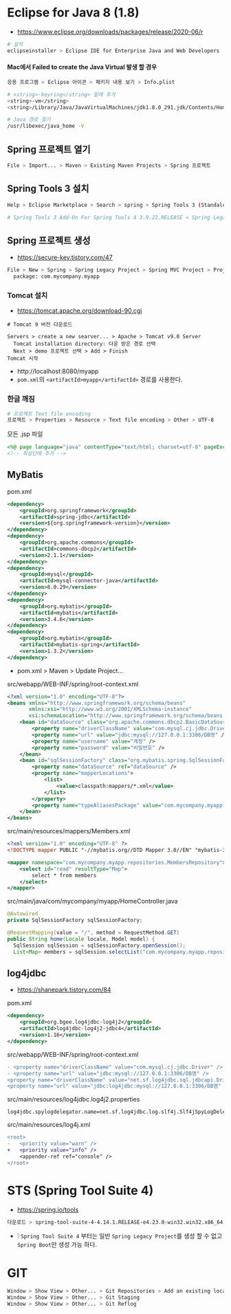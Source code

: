 # Eclipse for Java 8 (1.8)
* https://www.eclipse.org/downloads/packages/release/2020-06/r
```sh
# 설치
eclipseinstaller > Eclipse IDE for Enterprise Java and Web Developers
```

#### Mac에서 Failed to create the Java Virtual 발생 할 경우
```sh
응용 프로그램 > Eclipse 아이콘 > 패키지 내용 보기 > Info.plist
```
```sh
# <string>-keyring</string> 밑에 추가
<string>-vm</string>
<string>/Library/Java/JavaVirtualMachines/jdk1.8.0_291.jdk/Contents/Home/bin/java</string>
```
```sh
# Java 경로 찾기
/usr/libexec/java_home -V
```

## Spring 프로젝트 열기
```sh
File > Import... > Maven > Existing Maven Projects > Spring 프로젝트
```

## Spring Tools 3 설치
```sh
Help > Eclipse Marketplace > Search > spring > Spring Tools 3 (Standalone Edition) 3.9.14.RELEASE

# Spring Tools 3 Add-On For Spring Tools 4 3.9.22.RELEASE < Spring Legacy Project 생성 가능
```

## Spring 프로젝트 생성
* https://secure-key.tistory.com/47
```sh
File > New > Spring > Spring Legacy Project > Spring MVC Project > Project name: demo
  package: com.mycompany.myapp
```

### Tomcat 설치
* https://tomcat.apache.org/download-90.cgi
```sj
# Tomcat 9 버전 다운로드

Servers > create a new searver... > Apache > Tomcat v9.0 Server
  Tomcat installation directory: 다운 받은 경로 선택
  Next > demo 프로젝트 선택 > Add > Finish
Tomcat 시작
```
* http://localhost:8080/myapp
* `pom.xml`의 `<artifactId>myapp</artifactId>` 경로를 사용한다.

### 한글 깨짐
```sh
# 프로젝트 Text file encoding
프로젝트 > Properties > Resource > Text file encoding > Other > UTF-8
```

<!--
Tomcat/server.xml
```diff
- <Connector connectionTimeout="20000" port="8081" protocol="HTTP/1.1" redirectPort="8443"/>
+ <Connector uriencoding="utf-8" connectionTimeout="20000" port="8080" protocol="HTTP/1.1" redirectPort="8443"/>
```

Tomcat/web.xml
```xml
<filter>
    <filter-name>setCharacterEncodingFilter</filter-name>
    <filter-class>org.apache.catalina.filters.SetCharacterEncodingFilter</filter-class>
    <init-param>
        <param-name>encoding</param-name>
        <param-value>UTF-8</param-value>
    </init-param>
    <async-supported>true</async-supported>
</filter>
```
* 주석 해제
-->

모든 .jsp 파일
```jsp
<%@ page language="java" contentType="text/html; charset=utf-8" pageEncoding="utf-8" %>
<!-- 최상단에 추가 -->
```

## MyBatis
pom.xml
```xml
<dependency>
    <groupId>org.springframework</groupId>
    <artifactId>spring-jdbc</artifactId>
    <version>${org.springframework-version}</version>
</dependency>
<dependency>
    <groupId>org.apache.commons</groupId>
    <artifactId>commons-dbcp2</artifactId>
    <version>2.1.1</version>
</dependency>
<dependency>
    <groupId>mysql</groupId>
    <artifactId>mysql-connector-java</artifactId>
    <version>8.0.29</version>
</dependency>
<dependency>
    <groupId>org.mybatis</groupId>
    <artifactId>mybatis</artifactId>
    <version>3.4.6</version>
</dependency>
<dependency>
    <groupId>org.mybatis</groupId>
    <artifactId>mybatis-spring</artifactId>
    <version>1.3.2</version>
</dependency>
```
* pom.xml > Maven > Update Project...

src/webapp/WEB-INF/spring/root-context.xml
```xml
<?xml version="1.0" encoding="UTF-8"?>
<beans xmlns="http://www.springframework.org/schema/beans"
       xmlns:xsi="http://www.w3.org/2001/XMLSchema-instance"
       xsi:schemaLocation="http://www.springframework.org/schema/beans https://www.springframework.org/schema/beans/spring-beans.xsd">
    <bean id="dataSource" class="org.apache.commons.dbcp2.BasicDataSource">
        <property name="driverClassName" value="com.mysql.cj.jdbc.Driver" />
        <property name="url" value="jdbc:mysql://127.0.0.1:3306/DB명" />
        <property name="username" value="계정" />
        <property name="password" value="비밀번호" />
    </bean>
    <bean id="sqlSessionFactory" class="org.mybatis.spring.SqlSessionFactoryBean">
        <property name="dataSource" ref="dataSource" />
        <property name="mapperLocations">
            <list>
                <value>classpath:mappers/*.xml</value>
            </list>
        </property>
        <property name="typeAliasesPackage" value="com.mycompany.myapp.models" />
    </bean>
</beans>
```

src/main/resources/mappers/Members.xml
```xml
<?xml version="1.0" encoding="UTF-8" ?>
<!DOCTYPE mapper PUBLIC "-//mybatis.org//DTD Mapper 3.0//EN" "mybatis-3-mapper.dtd">

<mapper namespace="com.mycompany.myapp.repositories.MembersRepository">
    <select id="read" resultType="Map">
        select * from members
    </select>
</mapper>
```

src/main/java/com/mycompany/myapp/HomeController.java
```java
@Autowired
private SqlSessionFactory sqlSessionFactory;

@RequestMapping(value = "/", method = RequestMethod.GET)
public String home(Locale locale, Model model) {
  SqlSession sqlSession = sqlSessionFactory.openSession();
  List<Map> members = sqlSession.selectList("com.mycompany.myapp.repositories.MembersRepository.read");
```

## log4jdbc
* https://shanepark.tistory.com/84

pom.xml
```xml
<dependency>
    <groupId>org.bgee.log4jdbc-log4j2</groupId>
    <artifactId>log4jdbc-log4j2-jdbc4</artifactId>
    <version>1.16</version>
</dependency>
```

src/webapp/WEB-INF/spring/root-context.xml
```diff
- <property name="driverClassName" value="com.mysql.cj.jdbc.Driver" />
- <property name="url" value="jdbc:mysql://127.0.0.1:3306/DB명" />
<property name="driverClassName" value="net.sf.log4jdbc.sql.jdbcapi.DriverSpy" />
<property name="url" value="jdbc:log4jdbc:mysql://127.0.0.1:3306/DB명" />
```

src/main/resources/log4jdbc.log4j2.properties
```properties
log4jdbc.spylogdelegator.name=net.sf.log4jdbc.log.slf4j.Slf4jSpyLogDelegator
```

src/main/resources/log4j.xml
```diff
<root>
-   <priority value="warn" />
+   <priority value="info" />
    <appender-ref ref="console" />
</root>
```

# STS (Spring Tool Suite 4)
* https://spring.io/tools
```sh
다운로드 > spring-tool-suite-4-4.14.1.RELEASE-e4.23.0-win32.win32.x86_64.self-extracting.jar > 더블 클릭하면 압축 풀림
```
* ❕ `Spring Tool Suite 4` 부터는 일반 `Spring Legacy Project`를 생성 할 수 없고 `Spring Boot`만 생성 가능 하다.

# GIT
```sh
Window > Show View > Other... > Git Repositories > Add an existing local Git repository
Window > Show View > Other... > Git Staging
Window > Show View > Other... > Git Reflog
```
